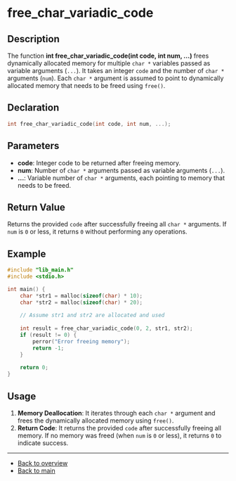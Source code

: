 # free_char_variadic_code

## Description

The function **int free_char_variadic_code(int code, int num, ...)** frees dynamically allocated memory for multiple `char *` variables passed as variable arguments (`...`). It takes an integer `code` and the number of `char *` arguments (`num`). Each `char *` argument is assumed to point to dynamically allocated memory that needs to be freed using `free()`.

## Declaration

```c
int free_char_variadic_code(int code, int num, ...);
```

## Parameters

- **code**: Integer code to be returned after freeing memory.
- **num**: Number of `char *` arguments passed as variable arguments (`...`).
- **...**: Variable number of `char *` arguments, each pointing to memory that needs to be freed.

## Return Value

Returns the provided `code` after successfully freeing all `char *` arguments. If `num` is `0` or less, it returns `0` without performing any operations.

## Example

```c
#include "lib_main.h"
#include <stdio.h>

int main() {
    char *str1 = malloc(sizeof(char) * 10);
    char *str2 = malloc(sizeof(char) * 20);
    
    // Assume str1 and str2 are allocated and used
    
    int result = free_char_variadic_code(0, 2, str1, str2);
    if (result != 0) {
        perror("Error freeing memory");
        return -1;
    }
    
    return 0;
}
```

## Usage

1. **Memory Deallocation**: It iterates through each `char *` argument and frees the dynamically allocated memory using `free()`.
2. **Return Code**: It returns the provided `code` after successfully freeing all memory. If no memory was freed (when `num` is `0` or less), it returns `0` to indicate success.

---

- [Back to overview](../Overview_about_function.md)
- [Back to main](/)
